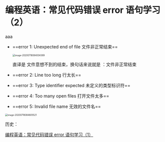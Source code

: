 # 编程英语：常见代码错误 error 语句学习（2）


<m>aaa</m>

* ==error 1: Unexpected end of file   文件非正常结束==  

  <img src="https://gitee.com/MGzhou/zhoupic/raw/master/img/image-20200718084004389.png" alt="image-20200718084004389" style="zoom:50%;" />

  直译是 文件意想不到的结束，换句话来说就是 ：文件非正常结束

* ==error 2: Line too long          行太长==

  

* ==error 3: Type identifier expected  未定义的类型标识符==

  

* ==error 4: Too many open files   打开文件太多==

  

* ==error 5: Invalid file name    无效的文件名==

<img src="https://gitee.com/MGzhou/zhoupic/raw/master/img/image-20200718084605521.png" alt="image-20200718084605521" style="zoom:50%;" />

历史：

[编程英语：常见代码错误 error 语句学习（1）](https://blog.csdn.net/qq_38463737/article/details/107407602)
